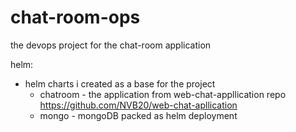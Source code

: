 # chat-room-ops
the devops project for the chat-room application

helm:
* helm charts i created as a base for the project
    - chatroom - the application from web-chat-appllication repo https://github.com/NVB20/web-chat-apllication
    - mongo - mongoDB packed as helm deployment
